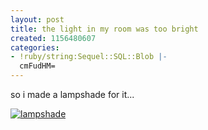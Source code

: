 ```yaml
---
layout: post
title: the light in my room was too bright
created: 1156480607
categories:
- !ruby/string:Sequel::SQL::Blob |-
  cmFudHM=
---
```

so i made a lampshade for it...
<!--break-->
<a href="http://bubblehouse.org/home/system/files/sconce.jpg"><img src="http://bubblehouse.org/home/system/files/sconce.jpg" border="0" alt="lampshade"/></a>
